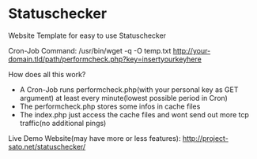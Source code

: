 # Statuschecker
Website Template for easy to use Statuschecker

Cron-Job Command: /usr/bin/wget -q -O temp.txt http://your-domain.tld/path/performcheck.php?key=insertyourkeyhere


How does all this work?
- A Cron-Job runs performcheck.php(with your personal key as GET argument) at least every minute(lowest possible period in Cron)
- The performcheck.php stores some infos in cache files
- The index.php just access the cache files and wont send out more tcp traffic(no additional pings)


Live Demo Website(may have more or less features): http://project-sato.net/statuschecker/

